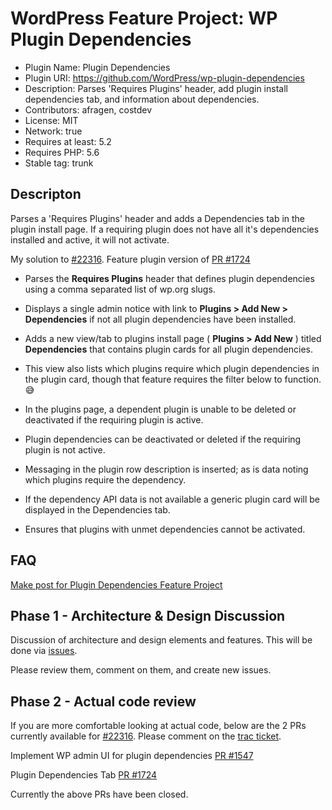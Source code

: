 # WordPress Feature Project: WP Plugin Dependencies

 * Plugin Name: Plugin Dependencies
 * Plugin URI:  https://github.com/WordPress/wp-plugin-dependencies
 * Description: Parses 'Requires Plugins' header, add plugin install dependencies tab, and information about dependencies.
 * Contributors: afragen, costdev
 * License: MIT
 * Network: true
 * Requires at least: 5.2
 * Requires PHP: 5.6
 * Stable tag: trunk

## Descripton

Parses a 'Requires Plugins' header and adds a Dependencies tab in the plugin install page. If a requiring plugin does not have all it's dependencies installed and active, it will not activate.

My solution to [#22316](https://core.trac.wordpress.org/ticket/22316). Feature plugin version of [PR #1724](https://github.com/WordPress/wordpress-develop/pull/1724)

* Parses the **Requires Plugins** header that defines plugin dependencies using a comma separated list of wp.org slugs.
* Displays a single admin notice with link to **Plugins > Add New > Dependencies** if not all plugin dependencies have been installed.
* Adds a new view/tab to plugins install page ( **Plugins > Add New** ) titled **Dependencies** that contains plugin cards for all plugin dependencies.
* This view also lists which plugins require which plugin dependencies in the plugin card, though that feature requires the filter below to function. 😅
* In the plugins page, a dependent plugin is unable to be deleted or deactivated if the requiring plugin is active.
* Plugin dependencies can be deactivated or deleted if the requiring plugin is not active.
* Messaging in the plugin row description is inserted; as is data noting which plugins require the dependency.
* If the dependency API data is not available a generic plugin card will be displayed in the Dependencies tab.

* Ensures that plugins with unmet dependencies cannot be activated.

## FAQ
[Make post for Plugin Dependencies Feature Project](https://make.wordpress.org/core/2022/02/24/feature-project-plugin-dependencies/#comment-42678)

## Phase 1 - Architecture & Design Discussion

Discussion of architecture and design elements and features. This will be done via [issues](https://github.com/WordPress/wp-plugin-dependencies/issues).

Please review them, comment on them, and create new issues.

## Phase 2 - Actual code review

If you are more comfortable looking at actual code, below are the 2 PRs currently available for [#22316](https://core.trac.wordpress.org/ticket/22316). Please comment on the [trac ticket](https://core.trac.wordpress.org/ticket/22316).

Implement WP admin UI for plugin dependencies
[PR #1547](https://github.com/WordPress/wordpress-develop/pull/1547)

Plugin Dependencies Tab
[PR #1724](https://github.com/WordPress/wordpress-develop/pull/1724)

Currently the above PRs have been closed.
